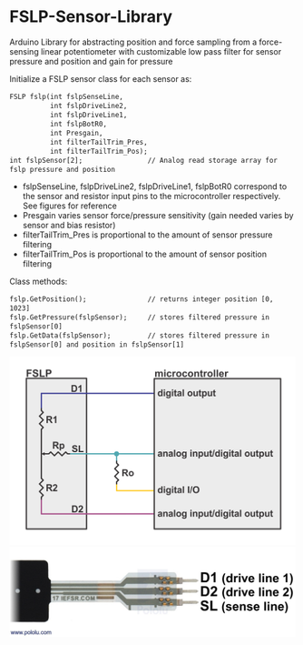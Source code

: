 # FSLP-Sensor-Library
Arduino Library for abstracting position and force sampling from a force-sensing linear potentiometer with customizable low pass filter for sensor pressure and position and gain for pressure

Initialize a FSLP sensor class for each sensor as: 
~~~~
FSLP fslp(int fslpSenseLine, 
          int fslpDriveLine2, 
          int fslpDriveLine1, 
          int fslpBotR0,
          int Presgain,
          int filterTailTrim_Pres,
          int filterTailTrim_Pos);
int fslpSensor[2];                // Analog read storage array for fslp pressure and position
~~~~

- fslpSenseLine, fslpDriveLine2, fslpDriveLine1, fslpBotR0 correspond to the sensor and resistor input pins to the microcontroller respectively. See figures for reference
- Presgain varies sensor force/pressure sensitivity (gain needed varies by sensor and bias resistor) 
- filterTailTrim_Pres is proportional to the amount of sensor pressure filtering
- filterTailTrim_Pos is proportional to the amount of sensor position filtering

Class methods:
~~~~
fslp.GetPosition();               // returns integer position [0, 1023]
fslp.GetPressure(fslpSensor);     // stores filtered pressure in fslpSensor[0]
fslp.GetData(fslpSensor);         // stores filtered pressure in fslpSensor[0] and position in fslpSensor[1]
~~~~


![alt text](img/schematics.png "credit: pololu")
![alt text](img/sensorpins.jpg)








